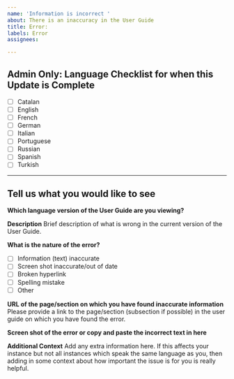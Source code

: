 ```yaml
---
name: 'Information is incorrect '
about: There is an inaccuracy in the User Guide
title: Error: 
labels: Error
assignees:

---
```


## Admin Only: Language Checklist for when this Update is Complete
- [ ] Catalan
- [ ] English
- [ ] French
- [ ] German
- [ ] Italian
- [ ] Portuguese
- [ ] Russian
- [ ] Spanish
- [ ] Turkish

----------------------------------------------------------------------------------------------------------------
## Tell us what you would like to see


**Which language version of the User Guide are you viewing?**


**Description**
Brief description of what is wrong in the current version of the User Guide. 

**What is the nature of the error?**
- [ ] Information (text) inaccurate
- [ ] Screen shot inaccurate/out of date
- [ ] Broken hyperlink
- [ ] Spelling mistake
- [ ] Other

**URL of the page/section on which you have found inaccurate information**
Please provide a link to the page/section (subsection if possible) in the user guide on which you have found the error.

**Screen shot of the error or copy and paste the incorrect text in here**


**Additional Context**
Add any extra information here. If this affects your instance but not all instances which speak the same language as you, then adding in some context about how important the issue is for you is really helpful.
